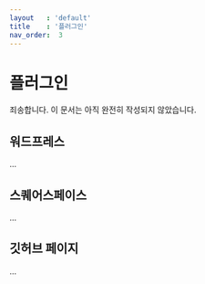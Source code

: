 ```yaml
---
layout   : 'default'
title    : '플러그인'
nav_order:  3
---
```


# 플러그인

죄송합니다. 이 문서는 아직 완전히 작성되지 않았습니다.

## 워드프레스
...

## 스퀘어스페이스
...

## 깃허브 페이지
...
